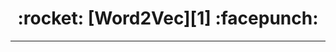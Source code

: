 <h1 align = "center">:rocket: [Word2Vec][1] :facepunch:</h1>

---
[1]: https://github.com/Jie-Yuan/AI/blob/master/8_NLP/2_WordEmbedding/1_Word2Vec/myword2vec.md
